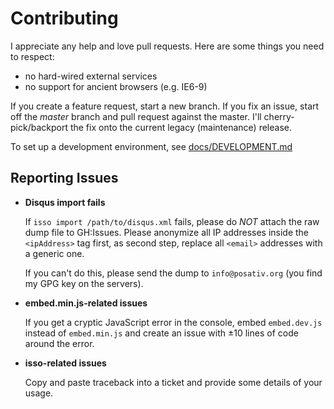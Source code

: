Contributing
============

I appreciate any help and love pull requests. Here are some things
you need to respect:

* no hard-wired external services
* no support for ancient browsers (e.g. IE6-9)

If you create a feature request, start a new branch. If you fix an issue,
start off the *master* branch and pull request against the master. I'll
cherry-pick/backport the fix onto the current legacy (maintenance) release.

To set up a development environment, see
[docs/DEVELOPMENT.md](https://github.com/posativ/isso/blob/master/docs/DEVELOPMENT.md)


Reporting Issues
----------------

*   **Disqus import fails**

    If `isso import /path/to/disqus.xml` fails, please do *NOT* attach the raw
    dump file to GH:Issues. Please anonymize all IP addresses inside the
    `<ipAddress>` tag first, as second step, replace all `<email>` addresses
    with a generic one.

    If you can't do this, please send the dump to `info@posativ.org` (you find
    my GPG key on the servers).

*   **embed.min.js-related issues**

    If you get a cryptic JavaScript error in the console, embed `embed.dev.js`
    instead of `embed.min.js` and create an issue with ±10 lines of code around
    the error.

*   **isso-related issues**

    Copy and paste traceback into a ticket and provide some details of your usage.
